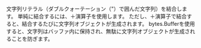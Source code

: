 文字列リテラル（ダブルクォーテーション（"）で囲んだ文字列）を結合します。
単純に結合するには、＋演算子を使用します。
ただし、＋演算子で結合すると、結合するたびに文字列オブジェクトが生成されます。
bytes.Bufferを使用すると、文字列はバッファ内に保持され、無駄に文字列オブジェクトが生成されることを防ぎます。
